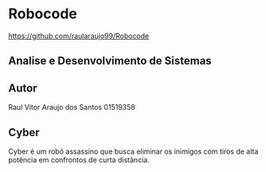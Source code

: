 # Robocode

https://github.com/raularaujo99/Robocode

## Analise e Desenvolvimento de Sistemas

## Autor
Raul Vitor Araujo dos Santos 
01519358

## Cyber
Cyber é um robô assassino que busca eliminar os inimigos com tiros de alta potência em confrontos de curta distância.

